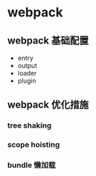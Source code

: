 # webpack

## webpack 基础配置

- entry
- output
- loader
- plugin

## webpack 优化措施

### tree shaking

### scope hoisting

### bundle 懒加载
